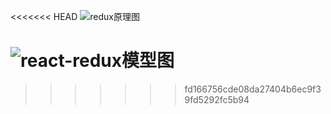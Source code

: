 <<<<<<< HEAD
![redux原理图](C:\Users\Administrator\Desktop\react全家桶资料\02_原理图\redux原理图.png)

![react-redux模型图](C:\Users\Administrator\Desktop\react全家桶资料\02_原理图\react-redux模型图.png)
=======

>>>>>>> fd166756cde08da27404b6ec9f39fd5292fc5b94
